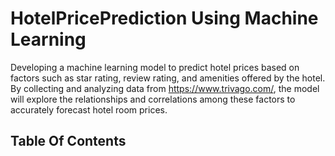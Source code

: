 # HotelPricePrediction Using Machine Learning
Developing a machine learning model to predict hotel prices based on factors such as star rating, review rating, and amenities offered by the hotel. By collecting and analyzing data from https://www.trivago.com/, the model will explore the relationships and correlations among these factors to accurately forecast hotel room prices.
## Table Of Contents
